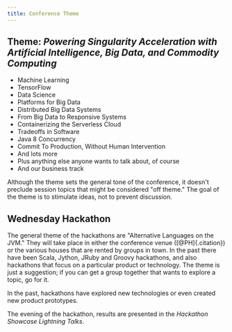 ```yaml
---
title: Conference Theme
---
```


Theme: *Powering Singularity Acceleration with Artificial Intelligence, Big Data, and Commodity Computing*
----------------------------------------------------------------------------------------------------------

-   Machine Learning
-   TensorFlow
-   Data Science
-   Platforms for Big Data
-   Distributed Big Data Systems
-   From Big Data to Responsive Systems
-   Containerizing the Serverless Cloud
-   Tradeoffs in Software
-   Java 8 Concurrency
-   Commit To Production, Without Human Intervention
-   And lots more
-   Plus anything else anyone wants to talk about, of course
-   And our business track

Although the theme sets the general tone of the conference, it doesn't
preclude session topics that might be considered "off theme." The goal
of the theme is to stimulate ideas, not to prevent discussion.

Wednesday Hackathon
-------------------

The general theme of the hackathons are "Alternative Languages on the
JVM." They will take place in either the conference venue
([@PH]{.citation}) or the various houses that are rented by groups in
town. In the past there have been Scala, Jython, JRuby and Groovy
hackathons, and also hackathons that focus on a particular product or
technology. The theme is just a suggestion; if you can get a group
together that wants to explore a topic, go for it.

In the past, hackathons have explored new technologies or even created
new product prototypes.

The evening of the hackathon, results are presented in the *Hackathon
Showcase Lightning Talks*.
